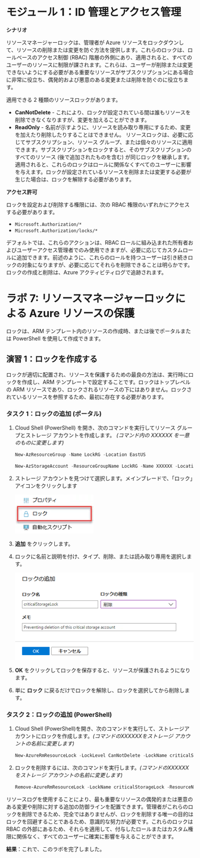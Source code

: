 ﻿---
lab:
    title: 'ラボ 7: リソースマネージャーロックによる Azure リソースの保護'
    module: 'モジュール 1：ID 管理とアクセス管理'
---

# モジュール 1：ID 管理とアクセス管理


**シナリオ**

リソースマネージャーロックは、管理者が Azure リソースをロックダウンして、リソースの削除または変更を防ぐ方法を提供します。これらのロックは、ロールベースのアクセス制御 (RBAC) 階層の外側にあり、適用されると、すべてのユーザーのリソースに制限が課されます。これらは、ユーザーが削除または変更できないようにする必要がある重要なリソースがサブスクリプションにある場合に非常に役立ち、偶発的および悪意のある変更または削除を防ぐのに役立ちます。

適用できる 2 種類のリソースロックがあります。

 - **CanNotDelete** - これにより、ロックが設定されている間は誰もリソースを削除できなくなりますが、変更を加えることができます。
 - **ReadOnly** - 名前が示すように、リソースを読み取り専用にするため、変更を加えたり削除したりすることはできません。
リソースロックは、必要に応じてサブスクリプション、リソース グループ、または個々のリソースに適用できます。サブスクリプションをロックすると、そのサブスクリプションのすべてのリソース (後で追加されたものを含む) が同じロックを継承します。適用されると、これらのロックはロールに関係なくすべてのユーザーに影響を与えます。ロックが設定されているリソースを削除または変更する必要が生じた場合は、ロックを解除する必要があります。

**アクセス許可**

ロックを設定および削除する権限には、次の RBAC 権限のいずれかにアクセスする必要があります。

- `Microsoft.Authorization/*`
- `Microsoft.Authorization/locks/*`

デフォルトでは、これらのアクションは、RBAC ロールに組み込まれた所有者およびユーザーアクセス管理者でのみ使用できますが、必要に応じてカスタムロールに追加できます。前述のように、これらのロールを持つユーザーは引き続きロックの対象になりますが、必要に応じてそれらを削除できることは明らかです。ロックの作成と削除は、Azure アクティビティログで追跡されます。




# ラボ 7: リソースマネージャーロックによる Azure リソースの保護


ロックは、ARM テンプレート内のリソースの作成時、または後でポータルまたは PowerShell を使用して作成できます。


## 演習 1：ロックを作成する


ロックが適切に配置され、リソースを保護するための最良の方法は、実行時にロックを作成し、ARM テンプレートで設定することです。ロックはトップレベルの ARM リソースであり、ロックされるリソースの下にはありません。ロックされているリソースを参照するため、最初に存在する必要があります。 


### タスク 1：ロックの追加 (ポータル)

1.  Cloud Shell (PowerShell) を開き、次のコマンドを実行してリソース グループとストレージ アカウントを作成します。  _(コマンド内の XXXXXX を一意のものに変更します)_

     ```powershell
    New-AzResourceGroup -Name LockRG -Location EastUS
     ```
    
     ```powershell
    New-AzStorageAccount -ResourceGroupName LockRG -Name XXXXXX -Location  EastUS -SkuName Standard_LRS -Kind StorageV2 
     ```

1.  ストレージ アカウントを見つけて選択します。メインブレードで、「ロック」アイコンをクリックします

     ![スクリーンショット](../Media/Module-1/1adf9f0b-8325-40ce-a763-94008b9c63ae.png)


1.  **追加** をクリックします。

1.  ロックに名前と説明を付け、タイプ、削除、または読み取り専用を選択します。

     ![スクリーンショット](../Media/Module-1/511e54e3-c876-454e-9a3d-e2896fcc990d.png)


1.  **OK** をクリックしてロックを保存すると、リソースが保護されるようになります。

1.  単に **ロック** に戻るだけでロックを解除し、ロックを選択してから削除します。

### タスク 2：ロックの追加 (PowerShell)

1.  Cloud Shell (PowerShell)を開き、次のコマンドを実行して、ストレージアカウントにロックを作成します。_(コマンドのXXXXXXをストレージ アカウントの名前に変更します)_

     ```powershell
    New-AzureRmResourceLock -LockLevel CanNotDelete -LockName criticalStorageLock -ResourceName XXXXXX  -ResourceType Microsoft.Storage/storageAccounts -ResourceGroupName LockRG
     ```

1.  ロックを削除するには、次のコマンドを実行します。_(コマンドのXXXXXXをストレージ アカウントの名前に変更します)_

     ```powershell
    Remove-AzureRmResourceLock -LockName criticalStorageLock -ResourceName  XXXXX -ResourceGroupName LockRG -ResourceType Microsoft.Storage/storageAccounts
     ```


リソースログを使用することにより、最も重要なリソースの偶発的または悪意のある変更や削除に対する追加の防御ラインを配置できます。管理者がこれらのロックを削除できるため、完全ではありませんが、ロックを削除する唯一の目的はロックを回避することであるため、意識的な努力が必要です。これらのロックは RBAC の外部にあるため、それらを適用して、付与したロールまたはカスタム権限に関係なく、すべてのユーザーに確実に影響を与えることができます。



**結果**：これで、このラボを完了しました。
